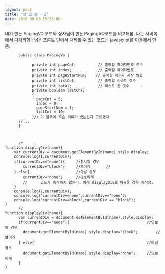 ```yaml
---
layout: post
title: "상 코 분 - 1"
date: 2018-09-06 15:38:00
---
```


내가 만든 PagingVO 코드와 상사님이 만든 PagingVO코드를 비교해봄.
나는 서버쪽에서 다처리함  : 님은 프론트 단에서 처리할 수 있는 코드는 javascript를 이용해서 만듬.

          public class PagingVo {

                private int pageCnt;          // 출력할 페이지번호 갯수
                private int index;            // 출력할 페이지번호
                private int pageStartNum;    // 출력할 페이지 시작 번호
                private int listCnt;          // 출력할 리스트 갯수
                private int total;            // 리스트 총 갯수     -
                private boolean lastChk;
                {
                  pageCnt = 5;
                  index = 0;
                  pageStartNum = 1;
                  listCnt = 10;
                }// 이 블록에 무슨 의미가 있는건지 모르겠다.
          //...
          }
          
          
          
          /*
	function displayDiv(name){	
		var currentDiv = document.getElementById(name).style.display;
		console.log(1,currentDiv);
		if(currentDiv=="none"){		//안보일 경우
			currentDiv="block";		//보이게		//
		} else{						//아닐 경우
			currentDiv="none";		//안보이게		
			//		코드가 동작하지 않는다. 아래 displayDiv로 바꿔줄 경우 동작함.
		}	
		console.log(2,currentDiv);
		console.log("currentDiv==none",currentDiv=="none");
		console.log("currentDiv==block",currentDiv == "block");
	}
          */
    function displayDiv(name){
	      var currentDiv = document.getElementById(name).style.display;
	      if(currentDiv=="none"){									//안보일 경우
			document.getElementById(name).style.display="block";		//보이게
	      } else{													//아닐 경우
			document.getElementById(name).style.display="none";		//안보이게
	      }	
    }
